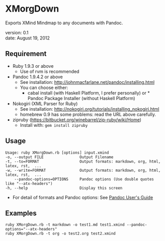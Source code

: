 # XMorgDown
Exports XMind Mindmap to any documents with Pandoc.

version: 0.1  
date: August 19, 2012

## Requirement
* Ruby 1.9.3 or above
	* Use of rvm is recommended
* Pandoc 1.9.4.2 or above
	* See installation: <http://johnmacfarlane.net/pandoc/installing.html>
	* You can choose either:
		* cabal install (with Haskell Platform, I prefer personally) or		* Pandoc Package Installer (without Haskell Platform)
* Nokogiri (XML Parser for Ruby)
	* See installation: <http://nokogiri.org/tutorials/installing_nokogiri.html>
	* homebrew 0.9 has some problems: read the URL above carefully.
* zipruby (<https://bitbucket.org/winebarrel/zip-ruby/wiki/Home>)
	* Install with: `gem install zipruby`


## Usage

	Usage: ruby XMorgDown.rb [options] input.xmind
    -o, --output FILE                Output Filename
    -t, --to=FORMAT                  Output formats: markdown, org, html, latex, rst,  ... 
    -w, --write=FORMAT               Output formats: markdown, org, html, latex, rst,  ... 
        --pandoc-options=OPTIONS     Pandoc options (Use double quotes like "--atx-headers")
    -h, --help                       Display this screen

* For detail of formats and Pandoc options: See [Pandoc User's Guide](http://johnmacfarlane.net/pandoc/README.html)


## Examples

	ruby XMorgDown.rb -t markdown -o test1.md test1.xmind --pandoc-options="--atx-headers"
	ruby XMorgDown.rb -t org -o test2.org test2.xmind

